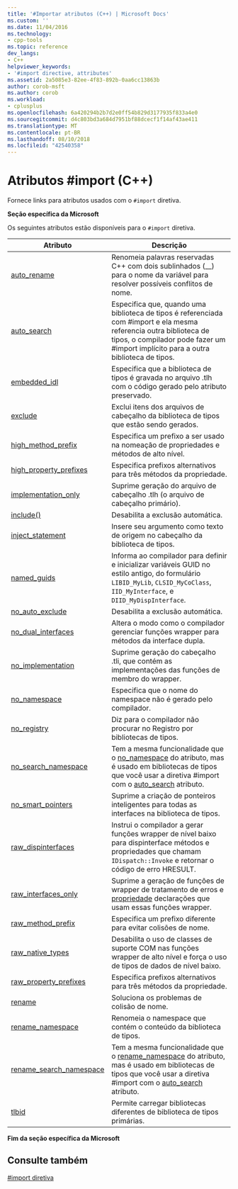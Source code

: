 ```yaml
---
title: '#Importar atributos (C++) | Microsoft Docs'
ms.custom: ''
ms.date: 11/04/2016
ms.technology:
- cpp-tools
ms.topic: reference
dev_langs:
- C++
helpviewer_keywords:
- '#import directive, attributes'
ms.assetid: 2a5085e3-82ee-4f83-892b-0aa6cc13863b
author: corob-msft
ms.author: corob
ms.workload:
- cplusplus
ms.openlocfilehash: 6a420294b2b7d2e0ff54b829d3177935f833a4e0
ms.sourcegitcommit: d4c803bd3a684d7951bf88dcecf1f14af43ae411
ms.translationtype: MT
ms.contentlocale: pt-BR
ms.lasthandoff: 08/10/2018
ms.locfileid: "42540358"
---
```

# <a name="import-attributes-c"></a>Atributos #import (C++)
Fornece links para atributos usados com o `#import` diretiva.  
  
**Seção específica da Microsoft**  
  
Os seguintes atributos estão disponíveis para o `#import` diretiva.  
  
|Atributo|Descrição|  
|---------------|-----------------|  
|[auto_rename](../preprocessor/auto-rename.md)|Renomeia palavras reservadas C++ com dois sublinhados (__) para o nome da variável para resolver possíveis conflitos de nome.|  
|[auto_search](../preprocessor/auto-search.md)|Especifica que, quando uma biblioteca de tipos é referenciada com #import e ela mesma referencia outra biblioteca de tipos, o compilador pode fazer um #import implícito para a outra biblioteca de tipos.|  
|[embedded_idl](../preprocessor/embedded-idl.md)|Especifica que a biblioteca de tipos é gravada no arquivo .tlh com o código gerado pelo atributo preservado.|  
|[exclude](../preprocessor/exclude-hash-import.md)|Exclui itens dos arquivos de cabeçalho da biblioteca de tipos que estão sendo gerados.|  
|[high_method_prefix](../preprocessor/high-method-prefix.md)|Especifica um prefixo a ser usado na nomeação de propriedades e métodos de alto nível.|  
|[high_property_prefixes](../preprocessor/high-property-prefixes.md)|Especifica prefixos alternativos para três métodos da propriedade.|  
|[implementation_only](../preprocessor/implementation-only.md)|Suprime geração do arquivo de cabeçalho .tlh (o arquivo de cabeçalho primário).|  
|[include()](../preprocessor/include-parens.md)|Desabilita a exclusão automática.|  
|[inject_statement](../preprocessor/inject-statement.md)|Insere seu argumento como texto de origem no cabeçalho da biblioteca de tipos.|  
|[named_guids](../preprocessor/named-guids.md)|Informa ao compilador para definir e inicializar variáveis GUID no estilo antigo, do formulário `LIBID_MyLib`, `CLSID_MyCoClass`, `IID_MyInterface`, e `DIID_MyDispInterface`.|  
|[no_auto_exclude](../preprocessor/no-auto-exclude.md)|Desabilita a exclusão automática.|  
|[no_dual_interfaces](../preprocessor/no-dual-interfaces.md)|Altera o modo como o compilador gerenciar funções wrapper para métodos da interface dupla.|  
|[no_implementation](../preprocessor/no-implementation.md)|Suprime geração do cabeçalho .tli, que contém as implementações das funções de membro do wrapper.|  
|[no_namespace](../preprocessor/no-namespace.md)|Especifica que o nome do namespace não é gerado pelo compilador.|  
|[no_registry](../preprocessor/no-registry.md)|Diz para o compilador não procurar no Registro por bibliotecas de tipos.|  
|[no_search_namespace](../preprocessor/no-search-namespace.md)|Tem a mesma funcionalidade que o [no_namespace](../preprocessor/no-namespace.md) do atributo, mas é usado em bibliotecas de tipos que você usar a diretiva #import com o [auto_search](../preprocessor/auto-search.md) atributo.|  
|[no_smart_pointers](../preprocessor/no-smart-pointers.md)|Suprime a criação de ponteiros inteligentes para todas as interfaces na biblioteca de tipos.|  
|[raw_dispinterfaces](../preprocessor/raw-dispinterfaces.md)|Instrui o compilador a gerar funções wrapper de nível baixo para dispinterface métodos e propriedades que chamam `IDispatch::Invoke` e retornar o código de erro HRESULT.|  
|[raw_interfaces_only](../preprocessor/raw-interfaces-only.md)|Suprime a geração de funções de wrapper de tratamento de erros e [propriedade](../cpp/property-cpp.md) declarações que usam essas funções wrapper.|  
|[raw_method_prefix](../preprocessor/raw-method-prefix.md)|Especifica um prefixo diferente para evitar colisões de nome.|  
|[raw_native_types](../preprocessor/raw-native-types.md)|Desabilita o uso de classes de suporte COM nas funções wrapper de alto nível e força o uso de tipos de dados de nível baixo.|  
|[raw_property_prefixes](../preprocessor/raw-property-prefixes.md)|Especifica prefixos alternativos para três métodos da propriedade.|  
|[rename](../preprocessor/rename-hash-import.md)|Soluciona os problemas de colisão de nome.|  
|[rename_namespace](../preprocessor/rename-namespace.md)|Renomeia o namespace que contém o conteúdo da biblioteca de tipos.|  
|[rename_search_namespace](../preprocessor/rename-search-namespace.md)|Tem a mesma funcionalidade que o [rename_namespace](../preprocessor/rename-namespace.md) do atributo, mas é usado em bibliotecas de tipos que você usar a diretiva #import com o [auto_search](../preprocessor/auto-search.md) atributo.|  
|[tlbid](../preprocessor/tlbid.md)|Permite carregar bibliotecas diferentes de biblioteca de tipos primárias.|  
  
**Fim da seção específica da Microsoft**  
  
## <a name="see-also"></a>Consulte também  
 
[#import diretiva](../preprocessor/hash-import-directive-cpp.md)